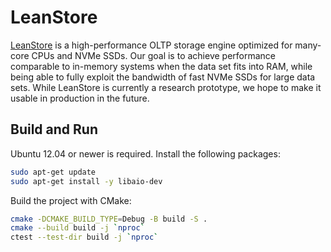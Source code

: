# LeanStore

[LeanStore](https://db.in.tum.de/~leis/papers/leanstore.pdf) is a
high-performance OLTP storage engine optimized for many-core CPUs and NVMe SSDs.
Our goal is to achieve performance comparable to in-memory systems when the data
set fits into RAM, while being able to fully exploit the bandwidth of fast NVMe
SSDs for large data sets. While LeanStore is currently a research prototype, we
hope to make it usable in production in the future.

## Build and Run

Ubuntu 12.04 or newer is required. Install the following packages:

```sh
sudo apt-get update
sudo apt-get install -y libaio-dev
```

Build the project with CMake:

```sh
cmake -DCMAKE_BUILD_TYPE=Debug -B build -S .
cmake --build build -j `nproc`
ctest --test-dir build -j `nproc`
```
